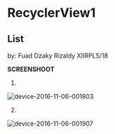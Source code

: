 # RecyclerView1
## List

by: Fuad Dzaky Rizaldy XIIRPL5/18

**SCREENSHOOT**

1.

![device-2016-11-06-001803](https://cloud.githubusercontent.com/assets/22310651/20032155/4d088118-a3b7-11e6-9bd5-b89369f09686.png)

2.

![device-2016-11-06-001907](https://cloud.githubusercontent.com/assets/22310651/20032156/4d0bdfca-a3b7-11e6-96ff-f5320980fa1e.png)
